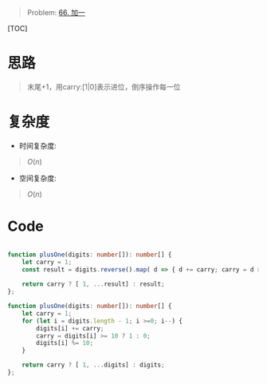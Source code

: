 > Problem: [66. 加一](https://leetcode.cn/problems/plus-one/description/)

[TOC]

# 思路
> 末尾+1，用carry:[1|0]表示进位，倒序操作每一位

# 复杂度
- 时间复杂度: 
> $O(n)$

- 空间复杂度: 
> $O(n)$

# Code
```TypeScript []

function plusOne(digits: number[]): number[] {
    let carry = 1;
    const result = digits.reverse().map( d => { d += carry; carry = d >= 10 ? 1 : 0; return d % 10}).reverse();
    
    return carry ? [ 1, ...result] : result;
};

function plusOne(digits: number[]): number[] {
    let carry = 1;
    for (let i = digits.length - 1; i >=0; i--) {
        digits[i] += carry;
        carry = digits[i] >= 10 ? 1 : 0;
        digits[i] %= 10;
    }

    return carry ? [ 1, ...digits] : digits;
};
```

